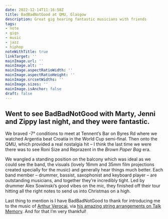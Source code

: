 ```yaml
---
date: 2022-12-14T11:16:58Z
title: BadBadNotGood at QMU, Glasgow
description: Great gig hearing fantastic musicians with friends
tags:
- note
- gigs
- music
- jazz
- hiphop
noteWithTitle: true
linkTarget: ''
mainImage.url: ''
mainImage.alt: ''
mainImage.aspectRatioWidth: ''
mainImage.aspectRatioHeight: ''
mainImage.srcsetWidths: ''
mainImage.sizes: ''
mainImage.isAnchor: false
draft: false
---
```

Went to see BadBadNotGood with Marty, Jenni and Zippy last night, and they were fantastic. 
---

We braved -7° conditions to meet at Tennent’s Bar on Byres Rd where we watched Argentia beat Croatia in the World Cup semi-final. Then onto the QMU, which provided a real nostalgia hit – I think the last time we were there was to see Roni Size and Reprazent in the _Brown Paper Bag_ era. 

We wangled a standing position on the balcony which was ideal as we could see the band, the visuals (lovely 16mm and 35mm film projections created specially for the music) and generally hear things much better. Each band member – drummer, bassist, saxophonist and keyboard player – are outstanding musicians, and together they’re incredibly tight. Led by drummer Alex Sowinski’s good vibes on the mic, they finished off their tour hitting all the right notes to send us into Christmas on a high.

Last thing to mention is I have BadBadNotGood to thank for introducing me to the music of [Arthur Verocai](https://undergroundsolushn.com/arthur-verocai-arthur-verocai.html), via [his amazing string arrangements on Talk Memory](https://youtu.be/BUePFld3UHo). And for that I’m very thankful!
